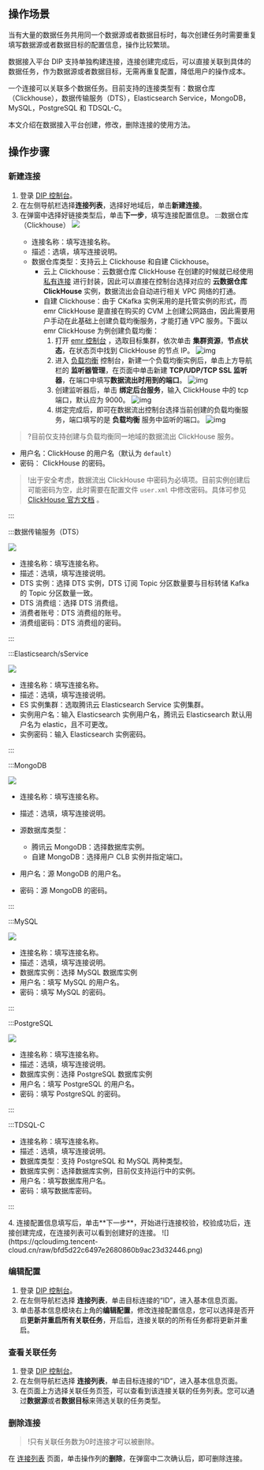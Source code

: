 ## 操作场景

当有大量的数据任务共用同一个数据源或者数据目标时，每次创建任务时需要重复填写数据源或者数据目标的配置信息，操作比较繁琐。

数据接入平台 DIP 支持单独构建连接，连接创建完成后，可以直接关联到具体的数据任务，作为数据源或者数据目标，无需再重复配置，降低用户的操作成本。

一个连接可以关联多个数据任务。目前支持的连接类型有：数据仓库（Clickhouse），数据传输服务（DTS），Elasticsearch Service，MongoDB，MySQL，PostgreSQL 和 TDSQL-C。

本文介绍在数据接入平台创建，修改，删除连接的使用方法。



## 操作步骤

### 新建连接

1. 登录 [DIP 控制台](https://console.cloud.tencent.com/ckafka/datahub-overview)。
2. 在左侧导航栏选择**连接列表**，选择好地域后，单击**新建连接**。
3. 在弹窗中选择好链接类型后，单击**下一步**，填写连接配置信息。
   <dx-tabs>
   :::数据仓库（Clickhouse）
   ![](https://qcloudimg.tencent-cloud.cn/raw/a042a3cfa6d189ae8603cdeb289d8a28.png)
   - 连接名称：填写连接名称。
   - 描述：选填，填写连接说明。
   - 数据仓库类型：支持云上 Clickhouse 和自建 Clickhouse。
     - 云上 Clickhouse：云数据仓库 ClickHouse 在创建的时候就已经使用 [私有连接](https://cloud.tencent.com/document/product/1451) 进行封装，因此可以直接在控制台选择对应的 **云数据仓库 ClickHouse** 实例，数据流出会自动进行相关 VPC 网络的打通。
     - 自建 Clickhouse：由于 CKafka 实例采用的是托管实例的形式，而 emr ClickHouse 是直接在购买的 CVM 上创建公网路由，因此需要用户手动在此基础上创建负载均衡服务，才能打通 VPC 服务。下面以 emr ClickHouse 为例创建负载均衡：
       1. 打开 [emr 控制台](https://console.cloud.tencent.com/emr) ，选取目标集群，依次单击 **集群资源**，**节点状态**，在状态页中找到 ClickHouse 的节点 IP。
          ![img](https://qcloudimg.tencent-cloud.cn/raw/a792fb123945f309ca7976c2d3407e8f.png)
       2. 进入 [负载均衡](https://console.cloud.tencent.com/clb) 控制台，新建一个负载均衡实例后，单击上方导航栏的 **监听器管理**，在页面中单击新建 **TCP/UDP/TCP SSL 监听器**，在端口中填写**数据流出时用到的端口**。
          ![img](https://qcloudimg.tencent-cloud.cn/raw/deed1841b54ea9ddd1a5c445376bf8b2.png)
       3. 创建监听器后，单击 **绑定后台服务**，输入 ClickHouse 中的 tcp 端口，默认应为 9000。
          ![img](https://qcloudimg.tencent-cloud.cn/raw/061b99c166695feda5e0d43119b6f8ad.png)
       4. 绑定完成后，即可在数据流出控制台选择当前创建的负载均衡服务，端口填写的是 **负载均衡** 服务中监听的端口。
          ![img](https://qcloudimg.tencent-cloud.cn/raw/d366e0030fc7de3231443e8481c0c322.png)
>?目前仅支持创建与负载均衡同一地域的数据流出 ClickHouse 服务。
   - 用户名：ClickHouse 的用户名（默认为 `default`）
   - 密码： ClickHouse 的密码。
> !出于安全考虑，数据流出 ClickHouse 中密码为必填项。目前实例创建后可能密码为空，此时需要在配置文件 `user.xml` 中修改密码。具体可参见  [ClickHouse 官方文档](https://clickhouse.com/docs/en/operations/settings/settings-users/) 。

   :::

   :::数据传输服务（DTS）

   ![](https://qcloudimg.tencent-cloud.cn/raw/9e8e374b4010899a45061ec0d94e33a7.png)

   - 连接名称：填写连接名称。
   - 描述：选填，填写连接说明。
   - DTS 实例：选择 DTS 实例，DTS 订阅 Topic 分区数量要与目标转储 Kafka 的 Topic 分区数量一致。
   - DTS 消费组：选择 DTS 消费组。
   - 消费者账号：DTS 消费组的账号。
   - 消费组密码：DTS 消费组的密码。

   :::

   :::Elasticsearch/sService

   ![](https://qcloudimg.tencent-cloud.cn/raw/171522ec376faf3ad725b615b234451d.png)

   - 连接名称：填写连接名称。
   - 描述：选填，填写连接说明。
   - ES 实例集群：选取腾讯云 Elasticsearch Service 实例集群。
   - 实例用户名：输入 Elasticsearch 实例用户名，腾讯云 Elasticsearch 默认用户名为 elastic，且不可更改。
   - 实例密码：输入 Elasticsearch 实例密码。

   :::

   :::MongoDB

   ![](https://qcloudimg.tencent-cloud.cn/raw/0801ed09334388c63e27fd5508fb2448.png)

   - 连接名称：填写连接名称。
   - 描述：选填，填写连接说明。

   - 源数据库类型：
     - 腾讯云 MongoDB：选择数据库实例。
     - 自建 MongoDB：选择用户 CLB 实例并指定端口。
   - 用户名：源 MongoDB 的用户名。
   - 密码：源 MongoDB 的密码。

   :::

   :::MySQL

   ![](https://qcloudimg.tencent-cloud.cn/raw/d2435777ad069500b2cb76ec53caac8e.png)

   - 连接名称：填写连接名称。
   - 描述：选填，填写连接说明。
   - 数据库实例：选择 MySQL 数据库实例
   - 用户名：填写 MySQL 的用户名。
   - 密码：填写 MySQL 的密码。

   :::

   :::PostgreSQL

   ![](https://qcloudimg.tencent-cloud.cn/raw/3ba6ea1d44b7c5a5afa4ec69a2552495.png)

   - 连接名称：填写连接名称。
   - 描述：选填，填写连接说明。
   - 数据库实例：选择 PostgreSQL 数据库实例
   - 用户名：填写 PostgreSQL 的用户名。
   - 密码：填写 PostgreSQL 的密码。

   :::

   :::TDSQL-C

   - 连接名称：填写连接名称。
   - 描述：选填，填写连接说明。
   - 数据库类型：支持 PostgreSQL 和 MySQL 两种类型。
   - 数据库实例：选择数据库实例，目前仅支持运行中的实例。
   - 用户名：填写数据库用户名。
   - 密码：填写数据库密码。

   :::

   </dx-tabs>
4. 连接配置信息填写后，单击**下一步**，开始进行连接校验，校验成功后，连接创建完成，在连接列表可以看到创建好的连接。
   ![](https://qcloudimg.tencent-cloud.cn/raw/bfd5d22c6497e2680860b9ac23d32446.png)





### 编辑配置

1. 登录 [DIP 控制台](https://console.cloud.tencent.com/ckafka/datahub-overview)。
2. 在左侧导航栏选择 **连接列表**，单击目标连接的“ID”，进入基本信息页面。
3. 单击基本信息模块右上角的**编辑配置**，修改连接配置信息，您可以选择是否开启**更新并重启所有关联任务**，开后后，连接关联的的所有任务都将更新并重启。



### 查看关联任务

1. 登录 [DIP 控制台](https://console.cloud.tencent.com/ckafka/datahub-overview)。
2. 在左侧导航栏选择 **连接列表**，单击目标连接的“ID”，进入基本信息页面。
3. 在页面上方选择关联任务页签，可以查看到该连接关联的任务列表。您可以通过**数据源**或者**数据目标**来筛选关联的任务类型。



### 删除连接

> !只有关联任务数为0时连接才可以被删除。

在 [连接列表](https://console.cloud.tencent.com/ckafka/datahub-connect) 页面，单击操作列的**删除**，在弹窗中二次确认后，即可删除连接。



